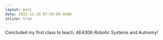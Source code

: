 ```yaml
---
layout: post
date: 2022-12-18 07:59:00-0400
inline: true
---
```


Concluded my first class to teach, AE4308-Robotic Systems and Autnomy!

